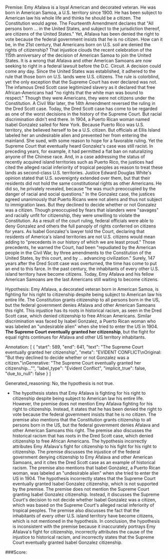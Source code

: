 
Premise:
Emy Afalava is a loyal American and decorated veteran.  He was born in American Samoa, a U.S. territory since 1900. He has been subject to American law his whole life and thinks he should be a citizen. The Constitution would agree.  The Fourteenth Amendment declares that "All persons born ... in the United States, and subject to the jurisdiction thereof, are citizens of the United States." Yet, Afalava has been denied the right to vote because the federal government insists that he is no citizen.  How can it be, in the 21st century, that Americans born on U.S. soil are denied the rights of citizenship? That injustice clouds the recent celebration of the 115th anniversary of the decision of American Samoa to join the United States.  It is a wrong that Afalava and other American Samoans are now seeking to right in a federal lawsuit before the D.C. Circuit. A decision could come any day. Since the United States was established, it adhered to the rule that those born on U.S. lands were U.S. citizens.  The rule is colorblind, yet the only exception that the Supreme Court has ever declared was not. The infamous Dred Scott case legitimized slavery as it declared that free African-Americans had "no rights that the white man was bound to respect."  Though they were Americans, they were not citizens under the Constitution. A Civil War later, the 14th Amendment reversed the ruling in the Dred Scott case. Today, the Dred Scott case has come to be regarded as one of the worst decisions in the history of the Supreme Court. But racial discrimination didn't end there. In 1904, a Puerto Rican woman named Isabel Gonzalez sailed for New York.  Because Puerto Rico was U.S. territory, she believed herself to be a U.S. citizen.  But officials at Ellis Island labeled her an undesirable alien and prevented her from entering the mainland.  She sued, with some reason to hope for a favorable ruling. Yet the Supreme Court that eventually heard Gonzalez's case was still racist.  In preceding years, for example, it had permitted a flat ban on naturalizing anyone of the Chinese race. And, in a case addressing the status of recently acquired island territories such as Puerto Rico, the justices had cited the alleged racial inferiority of tropical peoples as reason to treat these lands as second-class U.S. territories.  Justice Edward Douglas White's opinion stated that U.S. sovereignty extended over them, but that their residents did not hold the same constitutional rights as other Americans.  He did so, he privately revealed, because "he was much preoccupied by the danger of racial and social questions." In the Gonzalez case, the justices agreed unanimously that Puerto Ricans were not aliens and thus not subject to immigration laws.  But they declined to decide whether or not Gonzalez was a citizen.  Though preoccupied by fears that islanders were "savages" and racially unfit for citizenship, they were unwilling to violate the Constitution. As a result of the court ruling, federal officials were able to deny Gonzalez and others the full panoply of rights conferred on citizens for years. As Isabel Gonzalez's lawyer told the Court, declaring that residents of America's island territories are not U.S. citizens would mean adding to "precedents in our history of which we are least proud." Those precedents, he warned the Court, had been "repudiated by the American people in the Civil War, by three amendments to the Constitution of the United States, by this court, and by ... advancing civilization." Surely, 147 years after the Dred Scott case was overturned, the time has come to put an end to this farce. In the past century, the inhabitants of every other U.S. island territory have become citizens. Today, Emy Afalava and his fellow American Samoans are the last Americans still waiting to become citizens.


Hypothesis:
Emy Afalava, a decorated veteran born in American Samoa, is fighting for his right to citizenship despite being subject to American law his entire life. The Constitution grants citizenship to all persons born in the US, but the federal government denies Afalava and other American Samoans this right. This injustice has its roots in historical racism, as seen in the Dred Scott case, which denied citizenship to free African Americans. Similar discrimination was faced by Isabel Gonzalez, a Puerto Rican woman who was labeled an "undesirable alien" when she tried to enter the US in 1904. **The Supreme Court eventually granted her citizenship**, but the fight for equal rights continues for Afalava and other US territory inhabitants.

Annotation:
[
  {
    "start": 589,
    "end": 641,
    "text": "The Supreme Court eventually granted her citizenship",
    "meta": "EVIDENT CONFLICT\nOriginal: \"But they declined to decide whether or not Gonzalez was a citizen.\"\nGenerative: \"The Supreme Court eventually granted her citizenship...\"",
    "label_type": "Evident Conflict",
    "implicit_true": false,
    "due_to_null": false
  }
]

Generated_reasoning:
No, the hypothesis is not true. 
- The hypothesis states that Emy Afalava is fighting for his right to citizenship despite being subject to American law his entire life. However, the premise does not mention Emy Afalava fighting for his right to citizenship. Instead, it states that he has been denied the right to vote because the federal government insists that he is no citizen. The premise also mentions that the Constitution grants citizenship to all persons born in the US, but the federal government denies Afalava and other American Samoans this right. The premise also discusses the historical racism that has roots in the Dred Scott case, which denied citizenship to free African Americans. The hypothesis incorrectly attributes Emy Afalava's fight for citizenship to his fight for his right to citizenship. The premise discusses the injustice of the federal government denying citizenship to Emy Afalava and other American Samoans, and it cites the Dred Scott case as an example of historical racism. The premise also mentions that Isabel Gonzalez, a Puerto Rican woman, was labeled an "undesirable alien" when she tried to enter the US in 1904. The hypothesis incorrectly states that the Supreme Court eventually granted Isabel Gonzalez citizenship, which is not supported by the premise. The premise does not mention the Supreme Court granting Isabel Gonzalez citizenship. Instead, it discusses the Supreme Court's decision to not decide whether Isabel Gonzalez was a citizen, which was based on the Supreme Court's alleged racial inferiority of tropical peoples. The premise also discusses the fact that the inhabitants of every other U.S. island territory have become citizens, which is not mentioned in the hypothesis. In conclusion, the hypothesis is inconsistent with the premise because it inaccurately portrays Emy Afalava's fight for citizenship, incorrectly attributes the cause of the injustice to historical racism, and incorrectly states that the Supreme Court eventually granted Isabel Gonzalez citizenship.

###Score:
